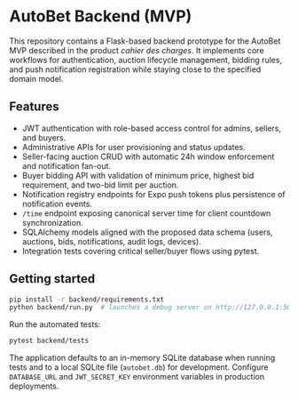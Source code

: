 # AutoBet Backend (MVP)

This repository contains a Flask-based backend prototype for the AutoBet MVP described in the product *cahier des charges*. It implements core workflows for authentication, auction lifecycle management, bidding rules, and push notification registration while staying close to the specified domain model.

## Features

- JWT authentication with role-based access control for admins, sellers, and buyers.
- Administrative APIs for user provisioning and status updates.
- Seller-facing auction CRUD with automatic 24h window enforcement and notification fan-out.
- Buyer bidding API with validation of minimum price, highest bid requirement, and two-bid limit per auction.
- Notification registry endpoints for Expo push tokens plus persistence of notification events.
- `/time` endpoint exposing canonical server time for client countdown synchronization.
- SQLAlchemy models aligned with the proposed data schema (users, auctions, bids, notifications, audit logs, devices).
- Integration tests covering critical seller/buyer flows using pytest.

## Getting started

```bash
pip install -r backend/requirements.txt
python backend/run.py  # launches a debug server on http://127.0.0.1:5000
```

Run the automated tests:

```bash
pytest backend/tests
```

The application defaults to an in-memory SQLite database when running tests and to a local SQLite file (`autobet.db`) for development. Configure `DATABASE_URL` and `JWT_SECRET_KEY` environment variables in production deployments.
